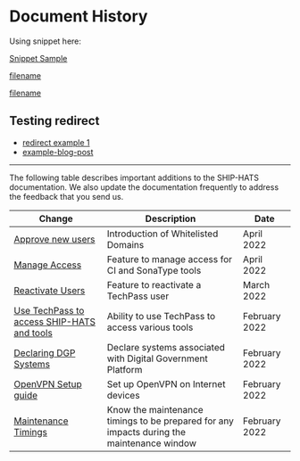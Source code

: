 # Document History

Using snippet here:

[Snippet Sample](snippets/snippet-sample.md ':include')

[filename](snippets/_snippet-sample.md ':include :type=code')

[filename](snippets/example.mp4 ':include :type=video controls width=100%')

## Testing redirect

  - [redirect example 1](another-example-page)
  - [example-blog-post](example-blog-post)

---
The following table describes important additions to the SHIP-HATS documentation. We also update the documentation frequently to address the feedback that you send us.

| Change | Description | Date |
| --- | --- | --- |  
| [Approve new users](https://docs.developer.tech.gov.sg/docs/ship-hats-documentation/#/portal-guide/manage-users?id=approve-new-users) | Introduction of Whitelisted Domains | April 2022 |  
| [Manage Access](https://docs.developer.tech.gov.sg/docs/ship-hats-documentation/#/portal-guide/manage-users?id=manage-access) | Feature to manage access for CI and SonaType tools | April 2022 |  
| [Reactivate Users](https://docs.developer.tech.gov.sg/docs/ship-hats-documentation/#/portal-guide/manage-users?id=reactivate-users) | Feature to reactivate a TechPass user | March 2022  |  
| [Use TechPass to access SHIP-HATS and tools](https://docs.developer.tech.gov.sg/docs/ship-hats-documentation/#/use-techpass-to-access-ship-hats-and-tools) | Ability to use TechPass to access various tools | February 2022 |   
| [Declaring DGP Systems](https://docs.developer.tech.gov.sg/docs/ship-hats-documentation/#/portal-guide/declaring-dgp-systems) | Declare systems associated with Digital Government Platform | February 2022 |  
| [OpenVPN Setup guide](https://docs.developer.tech.gov.sg/docs/ship-hats-documentation/#/get-started/openvpn-guide) | Set up OpenVPN on Internet devices  | February 2022 | 
| [Maintenance Timings](https://docs.developer.tech.gov.sg/docs/ship-hats-documentation/#/maintenance-timing) | Know the maintenance timings to be prepared for any impacts during the maintenance window | February 2022 |  
<!--
## Document History for Previous Years

The following table describes important additions to the Ship-Hats documentation in 2022 and earlier years.

| Change | Date |
| --- | --- |  
| [Fortify User Roles And Permissions](https://docs.developer.tech.gov.sg/docs/ship-hats-documentation/#/get-started/fortify-user-roles-and-permissions) | October 2021 |  
| [Cleanup Policy For Nexus Repository](https://docs.developer.tech.gov.sg/docs/ship-hats-documentation/#/ship-hats-cleanup-policy-for-nexus-repository) | October 2021 |  
| [SHIP-HATS Integrated Tool Version](https://docs.developer.tech.gov.sg/docs/ship-hats-documentation/#/get-started/ship-hats-integrated-tools-version) | September 2021 |
| [Portal Admin Guide](https://docs.developer.tech.gov.sg/docs/ship-hats-documentation/#/portal-guide/overview-of-ship-hats-portal) | September 2021 |  
| [Portal Admin Guide](https://docs.developer.tech.gov.sg/docs/ship-hats-documentation/#/portal-guide/overview-of-ship-hats-portal) | September 2021 |  
| [How to set up and scan a simple pipeline](https://docs.developer.tech.gov.sg/docs/ship-hats-documentation/#/how-to-setup-and-scan-sample-pipeline) | September 2021 |  
| [User Roles & Permissions](https://docs.developer.gov.sg/docs/ship-hats-documentation/#/user-roles-permissions) | August 2021 |  
| [SHIP-HATS Architecture Diagram](https://docs.developer.gov.sg/docs/ship-hats-documentation/#/architecture-diagram) | July 2021 |  
| [Subscription FAQs](./subscription)<br /> [Training Resources](./training-resources) | July 2021 |  
-->